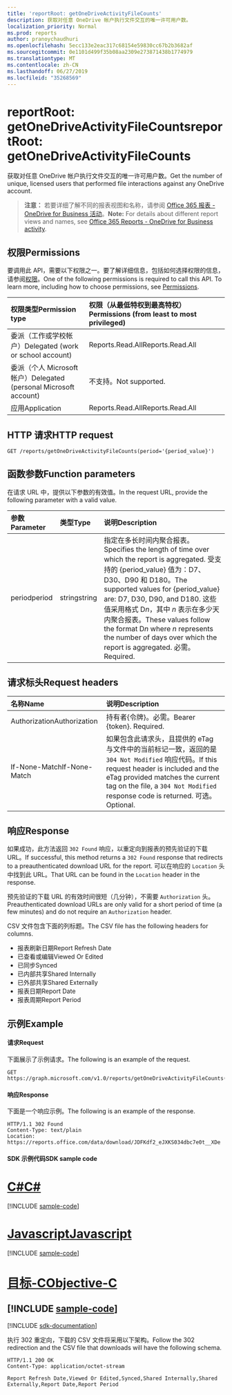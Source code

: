 ```yaml
---
title: 'reportRoot: getOneDriveActivityFileCounts'
description: 获取对任意 OneDrive 帐户执行文件交互的唯一许可用户数。
localization_priority: Normal
ms.prod: reports
author: pranoychaudhuri
ms.openlocfilehash: 5ecc133e2eac317c68154e59830cc67b2b3682af
ms.sourcegitcommit: 0e1101d499f35b08aa2309e273871438b1774979
ms.translationtype: MT
ms.contentlocale: zh-CN
ms.lasthandoff: 06/27/2019
ms.locfileid: "35268569"
---
```

# <a name="reportroot-getonedriveactivityfilecounts"></a><span data-ttu-id="72ac5-103">reportRoot: getOneDriveActivityFileCounts</span><span class="sxs-lookup"><span data-stu-id="72ac5-103">reportRoot: getOneDriveActivityFileCounts</span></span>

<span data-ttu-id="72ac5-104">获取对任意 OneDrive 帐户执行文件交互的唯一许可用户数。</span><span class="sxs-lookup"><span data-stu-id="72ac5-104">Get the number of unique, licensed users that performed file interactions against any OneDrive account.</span></span>

> <span data-ttu-id="72ac5-105">**注意：** 若要详细了解不同的报表视图和名称，请参阅 [Office 365 报表 - OneDrive for Business 活动](https://support.office.com/client/OneDrive-for-Business-user-activity-8bbe4bf8-221b-46d6-99a5-2fb3c8ef9353)。</span><span class="sxs-lookup"><span data-stu-id="72ac5-105">**Note:** For details about different report views and names, see [Office 365 Reports - OneDrive for Business activity](https://support.office.com/client/OneDrive-for-Business-user-activity-8bbe4bf8-221b-46d6-99a5-2fb3c8ef9353).</span></span>

## <a name="permissions"></a><span data-ttu-id="72ac5-106">权限</span><span class="sxs-lookup"><span data-stu-id="72ac5-106">Permissions</span></span>

<span data-ttu-id="72ac5-p101">要调用此 API，需要以下权限之一。要了解详细信息，包括如何选择权限的信息，请参阅[权限](/graph/permissions-reference)。</span><span class="sxs-lookup"><span data-stu-id="72ac5-p101">One of the following permissions is required to call this API. To learn more, including how to choose permissions, see [Permissions](/graph/permissions-reference).</span></span>

| <span data-ttu-id="72ac5-109">权限类型</span><span class="sxs-lookup"><span data-stu-id="72ac5-109">Permission type</span></span>                        | <span data-ttu-id="72ac5-110">权限（从最低特权到最高特权）</span><span class="sxs-lookup"><span data-stu-id="72ac5-110">Permissions (from least to most privileged)</span></span> |
| :------------------------------------- | :--------------------------------------- |
| <span data-ttu-id="72ac5-111">委派（工作或学校帐户）</span><span class="sxs-lookup"><span data-stu-id="72ac5-111">Delegated (work or school account)</span></span>     | <span data-ttu-id="72ac5-112">Reports.Read.All</span><span class="sxs-lookup"><span data-stu-id="72ac5-112">Reports.Read.All</span></span>                         |
| <span data-ttu-id="72ac5-113">委派（个人 Microsoft 帐户）</span><span class="sxs-lookup"><span data-stu-id="72ac5-113">Delegated (personal Microsoft account)</span></span> | <span data-ttu-id="72ac5-114">不支持。</span><span class="sxs-lookup"><span data-stu-id="72ac5-114">Not supported.</span></span>                           |
| <span data-ttu-id="72ac5-115">应用</span><span class="sxs-lookup"><span data-stu-id="72ac5-115">Application</span></span>                            | <span data-ttu-id="72ac5-116">Reports.Read.All</span><span class="sxs-lookup"><span data-stu-id="72ac5-116">Reports.Read.All</span></span>                         |

## <a name="http-request"></a><span data-ttu-id="72ac5-117">HTTP 请求</span><span class="sxs-lookup"><span data-stu-id="72ac5-117">HTTP request</span></span>

<!-- { "blockType": "ignored" } --> 

```http
GET /reports/getOneDriveActivityFileCounts(period='{period_value}')
```

## <a name="function-parameters"></a><span data-ttu-id="72ac5-118">函数参数</span><span class="sxs-lookup"><span data-stu-id="72ac5-118">Function parameters</span></span>

<span data-ttu-id="72ac5-119">在请求 URL 中，提供以下参数的有效值。</span><span class="sxs-lookup"><span data-stu-id="72ac5-119">In the request URL, provide the following parameter with a valid value.</span></span>

| <span data-ttu-id="72ac5-120">参数</span><span class="sxs-lookup"><span data-stu-id="72ac5-120">Parameter</span></span> | <span data-ttu-id="72ac5-121">类型</span><span class="sxs-lookup"><span data-stu-id="72ac5-121">Type</span></span>   | <span data-ttu-id="72ac5-122">说明</span><span class="sxs-lookup"><span data-stu-id="72ac5-122">Description</span></span>                              |
| :-------- | :----- | :--------------------------------------- |
| <span data-ttu-id="72ac5-123">period</span><span class="sxs-lookup"><span data-stu-id="72ac5-123">period</span></span>    | <span data-ttu-id="72ac5-124">string</span><span class="sxs-lookup"><span data-stu-id="72ac5-124">string</span></span> | <span data-ttu-id="72ac5-125">指定在多长时间内聚合报表。</span><span class="sxs-lookup"><span data-stu-id="72ac5-125">Specifies the length of time over which the report is aggregated.</span></span> <span data-ttu-id="72ac5-126">受支持的 {period_value} 值为：D7、D30、D90 和 D180。</span><span class="sxs-lookup"><span data-stu-id="72ac5-126">The supported values for {period_value} are: D7, D30, D90, and D180.</span></span> <span data-ttu-id="72ac5-127">这些值采用格式 D*n*，其中 *n* 表示在多少天内聚合报表。</span><span class="sxs-lookup"><span data-stu-id="72ac5-127">These values follow the format D*n* where *n* represents the number of days over which the report is aggregated.</span></span> <span data-ttu-id="72ac5-128">必需。</span><span class="sxs-lookup"><span data-stu-id="72ac5-128">Required.</span></span> |

## <a name="request-headers"></a><span data-ttu-id="72ac5-129">请求标头</span><span class="sxs-lookup"><span data-stu-id="72ac5-129">Request headers</span></span>

| <span data-ttu-id="72ac5-130">名称</span><span class="sxs-lookup"><span data-stu-id="72ac5-130">Name</span></span>          | <span data-ttu-id="72ac5-131">说明</span><span class="sxs-lookup"><span data-stu-id="72ac5-131">Description</span></span>                              |
| :------------ | :--------------------------------------- |
| <span data-ttu-id="72ac5-132">Authorization</span><span class="sxs-lookup"><span data-stu-id="72ac5-132">Authorization</span></span> | <span data-ttu-id="72ac5-p103">持有者{令牌}。必需。</span><span class="sxs-lookup"><span data-stu-id="72ac5-p103">Bearer {token}. Required.</span></span>                |
| <span data-ttu-id="72ac5-135">If-None-Match</span><span class="sxs-lookup"><span data-stu-id="72ac5-135">If-None-Match</span></span> | <span data-ttu-id="72ac5-136">如果包含此请求头，且提供的 eTag 与文件中的当前标记一致，返回的是 `304 Not Modified` 响应代码。</span><span class="sxs-lookup"><span data-stu-id="72ac5-136">If this request header is included and the eTag provided matches the current tag on the file, a `304 Not Modified` response code is returned.</span></span> <span data-ttu-id="72ac5-137">可选。</span><span class="sxs-lookup"><span data-stu-id="72ac5-137">Optional.</span></span> |

## <a name="response"></a><span data-ttu-id="72ac5-138">响应</span><span class="sxs-lookup"><span data-stu-id="72ac5-138">Response</span></span>

<span data-ttu-id="72ac5-139">如果成功，此方法返回 `302 Found` 响应，以重定向到报表的预先验证的下载 URL。</span><span class="sxs-lookup"><span data-stu-id="72ac5-139">If successful, this method returns a `302 Found` response that redirects to a preauthenticated download URL for the report.</span></span> <span data-ttu-id="72ac5-140">可以在响应的 `Location` 头中找到此 URL。</span><span class="sxs-lookup"><span data-stu-id="72ac5-140">That URL can be found in the `Location` header in the response.</span></span>

<span data-ttu-id="72ac5-141">预先验证的下载 URL 的有效时间很短（几分钟），不需要 `Authorization` 头。</span><span class="sxs-lookup"><span data-stu-id="72ac5-141">Preauthenticated download URLs are only valid for a short period of time (a few minutes) and do not require an `Authorization` header.</span></span>

<span data-ttu-id="72ac5-142">CSV 文件包含下面的列标题。</span><span class="sxs-lookup"><span data-stu-id="72ac5-142">The CSV file has the following headers for columns.</span></span>

- <span data-ttu-id="72ac5-143">报表刷新日期</span><span class="sxs-lookup"><span data-stu-id="72ac5-143">Report Refresh Date</span></span>
- <span data-ttu-id="72ac5-144">已查看或编辑</span><span class="sxs-lookup"><span data-stu-id="72ac5-144">Viewed Or Edited</span></span>
- <span data-ttu-id="72ac5-145">已同步</span><span class="sxs-lookup"><span data-stu-id="72ac5-145">Synced</span></span>
- <span data-ttu-id="72ac5-146">已内部共享</span><span class="sxs-lookup"><span data-stu-id="72ac5-146">Shared Internally</span></span>
- <span data-ttu-id="72ac5-147">已外部共享</span><span class="sxs-lookup"><span data-stu-id="72ac5-147">Shared Externally</span></span>
- <span data-ttu-id="72ac5-148">报表日期</span><span class="sxs-lookup"><span data-stu-id="72ac5-148">Report Date</span></span>
- <span data-ttu-id="72ac5-149">报表周期</span><span class="sxs-lookup"><span data-stu-id="72ac5-149">Report Period</span></span>

## <a name="example"></a><span data-ttu-id="72ac5-150">示例</span><span class="sxs-lookup"><span data-stu-id="72ac5-150">Example</span></span>

#### <a name="request"></a><span data-ttu-id="72ac5-151">请求</span><span class="sxs-lookup"><span data-stu-id="72ac5-151">Request</span></span>

<span data-ttu-id="72ac5-152">下面展示了示例请求。</span><span class="sxs-lookup"><span data-stu-id="72ac5-152">The following is an example of the request.</span></span>

<!--{
  "blockType": "request",
  "isComposable": true,
  "name": "reportroot_getonedriveactivityfilecounts"
}-->

```http
GET https://graph.microsoft.com/v1.0/reports/getOneDriveActivityFileCounts(period='D7')
```

#### <a name="response"></a><span data-ttu-id="72ac5-153">响应</span><span class="sxs-lookup"><span data-stu-id="72ac5-153">Response</span></span>

<span data-ttu-id="72ac5-154">下面是一个响应示例。</span><span class="sxs-lookup"><span data-stu-id="72ac5-154">The following is an example of the response.</span></span>

<!-- {
  "blockType": "response",
  "truncated": true,
  "@odata.type": "microsoft.graph.report"
} -->

```http
HTTP/1.1 302 Found
Content-Type: text/plain
Location: https://reports.office.com/data/download/JDFKdf2_eJXKS034dbc7e0t__XDe
```
#### <a name="sdk-sample-code"></a><span data-ttu-id="72ac5-155">SDK 示例代码</span><span class="sxs-lookup"><span data-stu-id="72ac5-155">SDK sample code</span></span>
# <a name="ctabcs"></a>[<span data-ttu-id="72ac5-156">C#</span><span class="sxs-lookup"><span data-stu-id="72ac5-156">C#</span></span>](#tab/cs)
[!INCLUDE [sample-code](../includes/reportroot_getonedriveactivityfilecounts-Cs-snippets.md)]

# <a name="javascripttabjavascript"></a>[<span data-ttu-id="72ac5-157">Javascript</span><span class="sxs-lookup"><span data-stu-id="72ac5-157">Javascript</span></span>](#tab/javascript)
[!INCLUDE [sample-code](../includes/reportroot_getonedriveactivityfilecounts-Javascript-snippets.md)]

# <a name="objective-ctabobjective-c"></a>[<span data-ttu-id="72ac5-158">目标-C</span><span class="sxs-lookup"><span data-stu-id="72ac5-158">Objective-C</span></span>](#tab/objective-c)
[!INCLUDE [sample-code](../includes/reportroot_getonedriveactivityfilecounts-Objective-C-snippets.md)]
---

[!INCLUDE [sdk-documentation](../includes/snippets_sdk_documentation_link.md)]

<span data-ttu-id="72ac5-159">执行 302 重定向，下载的 CSV 文件将采用以下架构。</span><span class="sxs-lookup"><span data-stu-id="72ac5-159">Follow the 302 redirection and the CSV file that downloads will have the following schema.</span></span>

<!-- { "blockType": "ignored" } --> 

```http
HTTP/1.1 200 OK
Content-Type: application/octet-stream

Report Refresh Date,Viewed Or Edited,Synced,Shared Internally,Shared Externally,Report Date,Report Period
```
<!-- uuid: 8fcb5dbc-d5aa-4681-8e31-b001d5168d79 
2015-10-25 14:57:30 UTC -->
<!-- {
  "type": "#page.annotation",
  "description": "Example",
  "keywords": "",
  "section": "documentation",
  "tocPath": "",
  "suppressions": [
    "Error: /api-reference/v1.0/api/reportroot-getonedriveactivityfilecounts.md:\r\n      BookmarkMissing: '[#tab/objective-c](Objective-C)'. Did you mean: #objective-c (score: 4)",
    "Error: /api-reference/v1.0/api/reportroot-getonedriveactivityfilecounts.md:\r\n      BookmarkMissing: '[#tab/cs](C#)'. Did you mean: #c (score: 5)",
    "Error: /api-reference/v1.0/api/reportroot-getonedriveactivityfilecounts.md:\r\n      BookmarkMissing: '[#tab/javascript](Javascript)'. Did you mean: #javascript (score: 4)"
  ]
}-->
